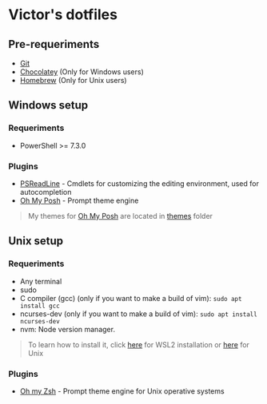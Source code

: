 # Victor's dotfiles

## Pre-requeriments
* [Git](https://git-scm.com/)
* [Chocolatey](https://chocolatey.org/) (Only for Windows users)
* [Homebrew](https://brew.sh/) (Only for Unix users)

## Windows setup
### Requeriments
* PowerShell >= 7.3.0

### Plugins
* [PSReadLine](https://github.com/PowerShell/PSReadLine) - Cmdlets for customizing the editing environment, used for autocompletion
* [Oh My Posh](https://ohmyposh.dev/) - Prompt theme engine
> My themes for [Oh My Posh](https://ohmyposh.dev/) are located in [themes](/windows/themes) folder

## Unix setup
### Requeriments
* Any terminal
* sudo
* C compiler (gcc) (only if you want to make a build of vim): `sudo apt install gcc`
* ncurses-dev (only if you want to make a build of vim): `sudo apt install ncurses-dev`
* nvm: Node version manager.
> To learn how to install it, click [here](https://learn.microsoft.com/en-us/windows/dev-environment/javascript/nodejs-on-wsl) for WSL2 installation or [here](https://www.freecodecamp.org/news/node-version-manager-nvm-install-guide/) for Unix

### Plugins
* [Oh my Zsh](https://ohmyz.sh/) - Prompt theme engine for Unix operative systems
